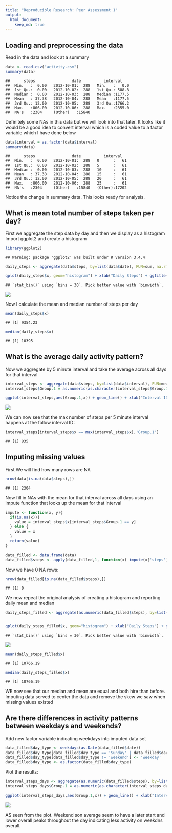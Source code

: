 ```yaml
---
title: "Reproducible Research: Peer Assessment 1"
output: 
  html_document:
    keep_md: true
---
```



## Loading and preprocessing the data

Read in the data and look at a summary

```r
data <- read.csv("activity.csv")
summary(data)
```

```
##      steps                date          interval     
##  Min.   :  0.00   2012-10-01:  288   Min.   :   0.0  
##  1st Qu.:  0.00   2012-10-02:  288   1st Qu.: 588.8  
##  Median :  0.00   2012-10-03:  288   Median :1177.5  
##  Mean   : 37.38   2012-10-04:  288   Mean   :1177.5  
##  3rd Qu.: 12.00   2012-10-05:  288   3rd Qu.:1766.2  
##  Max.   :806.00   2012-10-06:  288   Max.   :2355.0  
##  NA's   :2304     (Other)   :15840
```

Definitely some NAs in this data but we will look into that later.
It looks like it would be a good idea to convert interval which is a coded value to a factor variable which I have done below



```r
data$interval = as.factor(data$interval)
summary(data)
```

```
##      steps                date          interval    
##  Min.   :  0.00   2012-10-01:  288   0      :   61  
##  1st Qu.:  0.00   2012-10-02:  288   5      :   61  
##  Median :  0.00   2012-10-03:  288   10     :   61  
##  Mean   : 37.38   2012-10-04:  288   15     :   61  
##  3rd Qu.: 12.00   2012-10-05:  288   20     :   61  
##  Max.   :806.00   2012-10-06:  288   25     :   61  
##  NA's   :2304     (Other)   :15840   (Other):17202
```

Notice the change in summary data. This looks ready for analysis.


## What is mean total number of steps taken per day?

First we aggregate the step data by day and then we display as a histogram
Import ggplot2 and create a histogram


```r
library(ggplot2)
```

```
## Warning: package 'ggplot2' was built under R version 3.4.4
```

```r
daily_steps <- aggregate(data$steps, by=list(data$date), FUN=sum, na.rm = TRUE)

qplot(daily_steps$x, geom="histogram") + xlab("Daily Steps") + ggtitle("Frequency of Daily Total Steps") 
```

```
## `stat_bin()` using `bins = 30`. Pick better value with `binwidth`.
```

![](PA1_template_files/figure-html/unnamed-chunk-3-1.png)<!-- -->

Now I calculate the mean and median number of steps per day


```r
mean(daily_steps$x)
```

```
## [1] 9354.23
```

```r
median(daily_steps$x)
```

```
## [1] 10395
```



## What is the average daily activity pattern?

Now we aggregate by 5 minute interval and take the average across all days for that interval


```r
interval_steps <- aggregate(data$steps, by=list(data$interval), FUN=mean, na.rm=TRUE)
interval_steps$Group.1 = as.numeric(as.character(interval_steps$Group.1))

ggplot(interval_steps,aes(Group.1,x)) + geom_line() + xlab("Interval ID") + ylab("Average Steps") + ggtitle("Average Daily Activity Pattern")
```

![](PA1_template_files/figure-html/unnamed-chunk-5-1.png)<!-- -->

We can now see that the max number of steps per 5 minute interval happens at the follow interval ID:


```r
interval_steps[interval_steps$x == max(interval_steps$x),'Group.1']
```

```
## [1] 835
```


## Imputing missing values

First We will find how many rows are NA
 

```r
nrow(data[is.na(data$steps),])
```

```
## [1] 2304
```
 
Now fill in NAs with the mean for that interval across all days using an impute function that looks up the mean for that interval


```r
impute <- function(x, y){
  if(is.na(x)){
    value = interval_steps$x[interval_steps$Group.1 == y]
  } else {
    value = x
  }
  return(value)
}

data_filled <- data.frame(data)
data_filled$steps <- apply(data_filled,1, function(x) impute(x['steps'],x['interval'])) 
```

Now we have 0 NA rows:


```r
nrow(data_filled[is.na(data_filled$steps),])
```

```
## [1] 0
```

We now repeat the original analysis of creating a histogram and reporting daily mean and median


```r
daily_steps_filled <- aggregate(as.numeric(data_filled$steps), by=list(data_filled$date), FUN = sum, na.rm = TRUE)


qplot(daily_steps_filled$x, geom="histogram") + xlab("Daily Steps") + ggtitle("Frequency of Daily Total Steps") 
```

```
## `stat_bin()` using `bins = 30`. Pick better value with `binwidth`.
```

![](PA1_template_files/figure-html/unnamed-chunk-10-1.png)<!-- -->

```r
mean(daily_steps_filled$x)
```

```
## [1] 10766.19
```

```r
median(daily_steps_filled$x)
```

```
## [1] 10766.19
```


WE now see that our median and mean are equal and both hire than before. Imputing data served to center the data and remove the skew we saw when missing values existed

## Are there differences in activity patterns between weekdays and weekends?

Add new factor variable indicating weekdays into imputed data set


```r
data_filled$day_type <- weekdays(as.Date(data_filled$date))
data_filled$day_type[data_filled$day_type == 'Sunday' | data_filled$day_type == 'Saturday'] <- 'weekend'
data_filled$day_type[data_filled$day_type != 'weekend'] <- 'weekday'
data_filled$day_type <- as.factor(data_filled$day_type)
```

Plot the results:


```r
interval_steps_days <- aggregate(as.numeric(data_filled$steps), by=list(data_filled$interval,data_filled$day_type), FUN=mean, na.rm=TRUE)
interval_steps_days$Group.1 = as.numeric(as.character(interval_steps_days$Group.1))

ggplot(interval_steps_days,aes(Group.1,x)) + geom_line() + xlab("Interval ID") + ylab("Average Steps") + ggtitle("Average Daily Activity Pattern") + facet_grid(Group.2 ~ .)
```

![](PA1_template_files/figure-html/unnamed-chunk-12-1.png)<!-- -->


AS seen from the plot. Weekend son average seem to have a later start and lower overall peaks throughout the day indicating less activity on weekdns overall.

